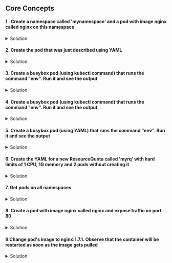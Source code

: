 ## Core Concepts

#### 1 . Create a namespace called 'mynamespace' and a pod with image nginx called nginx on this namespace</b>

<details>
<summary>Solution</summary>
      
      kubectl create namespace mynamespace 
      kubectl run nginx --image=nginx --restart=Never -n mynamespace
</details>

#### 2. Create the pod that was just described using YAML</b>

<details><summary>Solution</summary> 
        
      kubectl run nginx --image=nginx --restart=Never --dry-run=client -n mynamespace -o yaml > pod.yaml

</details>

#### 3. Create a busybox pod (using kubectl command) that runs the command "env". Run it and see the output</b>

<details><summary>Solution</summary>
        kubectl run nginx --image=nginx --restart=Never --dry-run=client -n mynamespace -o yaml > pod.yaml
</details>

#### 4. Create a busybox pod (using kubectl command) that runs the command "env". Run it and see the output

<details><summary>Solution</summary>
     
      kubectl run busybox --image=busybox --command --restart=Never -it --rm -- env # -it will help in seeing the output, --rm will immediately delete the pod after it exits

      # or, just run it without -it

      kubectl run busybox --image=busybox --command --restart=Never -- env

     # and then, check its logs
        kubectl logs busybox

</details>

#### 5. Create a busybox pod (using YAML) that runs the command "env". Run it and see the output

<details><summary>Solution</summary>

    kubectl run busybox --image=busybox --restart=Never --dry-run=client -o yaml --command -- env > envpod.yaml

</details>

#### 6. Create the YAML for a new ResourceQuota called 'myrq' with hard limits of 1 CPU, 1G memory and 2 pods without creating it

<details><summary>Solution</summary>
        k create quota myrq --hard=cpu=1,memory=1G,pods=2 --dry-run=client -o yaml
</details>

#### 7. Get pods on all namespaces

<details><summary>Solution</summary>

        k get pods --all-namespaces

        k get pods -A

</details>

#### 8. Create a pod with image nginx called nginx and expose traffic on port 80

<details><summary>Solution</summary>
        k run nginx --image=nginx --port=80 --restart=Never
</details>

#### 9.Change pod's image to nginx:1.7.1. Observe that the container will be restarted as soon as the image gets pulled

<details><summary>Solution</summary>
      
        k set image pod/nginx nginx=nginx:1.7.1
        k describe po nginx # you will see an event 'Container will be killed and recreated'
        k get po nginx -w # watch it
</details>
